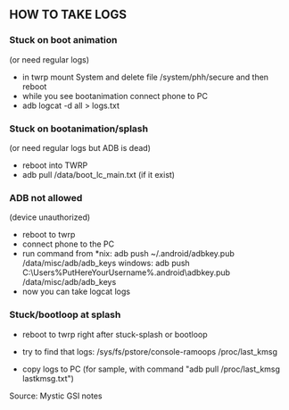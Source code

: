 ## HOW TO TAKE LOGS

### Stuck on boot animation 
(or need regular logs)
- in twrp mount System and delete file /system/phh/secure and then reboot
- while you see bootanimation connect phone to PC
- adb logcat -d all > logs.txt

### Stuck on bootanimation/splash 
(or need regular logs but ADB is dead)
- reboot into TWRP
- adb pull /data/boot_lc_main.txt (if it exist)

### ADB not allowed
(device unauthorized)
- reboot to twrp
- connect phone to the PC
- run command from
*nix: adb push ~/.android/adbkey.pub /data/misc/adb/adb_keys
windows: adb push C:\Users\%PutHereYourUsername%\.android\adbkey.pub /data/misc/adb/adb_keys
- now you can take logcat logs

### Stuck/bootloop at splash
- reboot to twrp right after stuck-splash or bootloop
- try to find that logs:
/sys/fs/pstore/console-ramoops
/proc/last_kmsg

- copy logs to PC
(for sample, with command "adb pull /proc/last_kmsg lastkmsg.txt")

Source: Mystic GSI notes